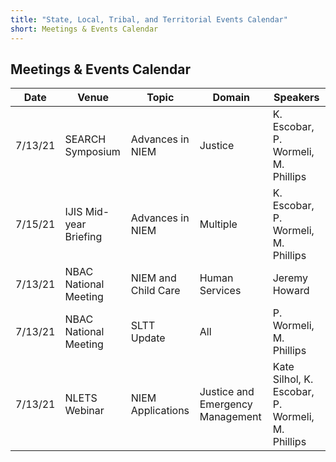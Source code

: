 ```yaml
---
title: "State, Local, Tribal, and Territorial Events Calendar"
short: Meetings & Events Calendar
---
```


## Meetings & Events Calendar

|Date|Venue|Topic|Domain|Speakers|
|---|---|---|---|---|
|7/13/21|SEARCH Symposium|Advances in NIEM|Justice|K. Escobar, P. Wormeli, M. Phillips|
|7/15/21|IJIS Mid-year Briefing|Advances in NIEM|Multiple|K. Escobar, P. Wormeli, M. Phillips|
|7/13/21|NBAC National Meeting|NIEM and Child Care|Human Services|Jeremy Howard|
|7/13/21|NBAC National Meeting|SLTT Update|All|P. Wormeli, M. Phillips|
|7/13/21|NLETS Webinar|NIEM Applications|Justice and Emergency Management|Kate Silhol, K. Escobar, P. Wormeli, M. Phillips|
